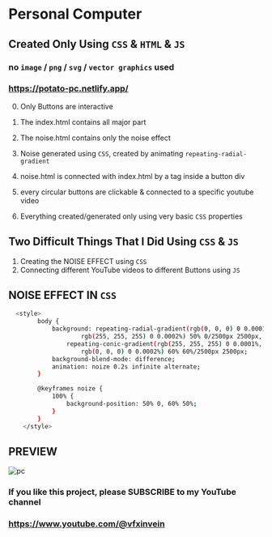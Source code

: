 # Personal Computer

## Created Only Using `CSS` & `HTML` & `JS`

### no `image` / `png` / `svg` / `vector graphics` used

### https://potato-pc.netlify.app/

0. Only Buttons are interactive

1. The index.html contains all major part

2. The noise.html contains only the noise effect

3. Noise generated using `CSS`, created by animating `repeating-radial-gradient`

4. noise.html is connected with index.html by a <a> tag inside a button div

5. every circular buttons are clickable & connected to a specific youtube video

6. Everything created/generated only using very basic `CSS` properties


## Two Difficult Things That I Did Using `CSS` & `JS`

1. Creating the NOISE EFFECT using `CSS`
2. Connecting different YouTube videos to different Buttons using `JS`

## NOISE EFFECT IN `CSS`
```sh
  <style>
        body {
            background: repeating-radial-gradient(rgb(0, 0, 0) 0 0.0001%,
                    rgb(255, 255, 255) 0 0.0002%) 50% 0/2500px 2500px,
                repeating-conic-gradient(rgb(255, 255, 255) 0 0.0001%,
                    rgb(0, 0, 0) 0 0.0002%) 60% 60%/2500px 2500px;
            background-blend-mode: difference;
            animation: noize 0.2s infinite alternate;
        }

        @keyframes noize {
            100% {
                background-position: 50% 0, 60% 50%;
            }
        }
    </style>
```

## PREVIEW 
![pc](https://user-images.githubusercontent.com/114053180/221780116-81f8e19a-5e5e-4524-a8ac-b0c785b30cdb.png)

### If you like this project, please SUBSCRIBE to my YouTube channel
### https://www.youtube.com/@vfxinvein


